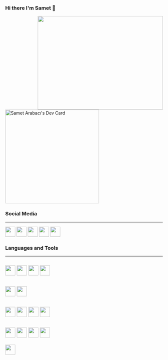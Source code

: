 ### Hi there I'm Samet :wave:

<img src="https://user-images.githubusercontent.com/75490736/141855530-3a345914-b915-4533-88f5-be0189ce2969.gif" align="right" width="400" height="300" />

<a href="https://app.daily.dev/Smtrbci"><img src="https://api.daily.dev/devcards/e436b66d23444339ab73a27691ade9a8.png?r=e54" width="300" alt="Samet Arabacı's Dev Card"/></a>

### Social Media
---
[<img height="32" width="32" src="https://unpkg.com/simple-icons@v6/icons/twitter.svg"/>][twitter] 
[<img height="32" width="32" src="https://unpkg.com/simple-icons@v6/icons/linkedin.svg"/>][linkedin] 
[<img height="32" width="32" src="https://unpkg.com/simple-icons@v6/icons/instagram.svg"/>][instagram] 
[<img height="32" width="32" src="https://unpkg.com/simple-icons@v6/icons/google.svg"/>][google] 
[<img height="32" width="32" src="https://unpkg.com/simple-icons@v6/icons/wordpress.svg"/>][wordpress] 


[twitter]: https://twitter.com/smtrbci
[linkedin]: https://www.linkedin.com/in/smtrbci/
[instagram]: https://www.instagram.com/salihsametarabaci/
[google]: https://g.dev/Smtrbci
[wordpress]: https://capslockweb.com/


### Languages and Tools
---
<img height="32" width="32" src="https://img.icons8.com/fluency/48/000000/python.png"/> <img height="32" width="32" src="https://img.icons8.com/color/48/000000/java-coffee-cup-logo--v1.png"/> <img height="32" width="32" src="https://img.icons8.com/color/48/000000/c-programming.png"/> <img height="32" width="32" src="https://img.icons8.com/external-tal-revivo-color-tal-revivo/48/000000/external-cplusplus-a-general-purpose-descriptive-programming-computer-language-logo-color-tal-revivo.png"/>
---
<img height="32" width="32" src="https://img.icons8.com/fluency/48/000000/flutter.png"/> <img height="32" width="32" src="https://img.icons8.com/color/48/000000/dart.png"/>
---
<img height="32" width="32" src="https://img.icons8.com/color/48/000000/visual-studio-code-2019.png"/> <img height="32" width="32" src="https://img.icons8.com/color/50/000000/android-studio--v3.png"/> <img height="32" width="32" src="https://img.icons8.com/fluency/48/000000/unity.png"/> <img height="32" width="32" src="https://img.icons8.com/color/48/000000/unreal-engine.png"/>
---
<img height="32" width="32" src="https://img.icons8.com/color/48/000000/javascript--v1.png"/> <img height="32" width="32" src="https://img.icons8.com/color/64/000000/html-5--v1.png"/> <img height="32" width="32" src="https://img.icons8.com/color/48/000000/css3.png"/> <img height="32" width="32" src="https://img.icons8.com/officel/40/000000/php-logo.png"/>
---
<img height="32" width="32" src="https://img.icons8.com/color/48/000000/wordpress.png"/>
